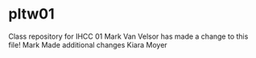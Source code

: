 # pltw01
Class repository for IHCC 01
Mark Van Velsor has made a change to this file!
Mark Made additional changes
Kiara Moyer
